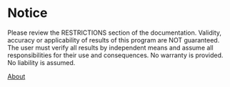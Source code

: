 # Notice

Please review the  RESTRICTIONS  section of the documentation.
Validity, accuracy or applicability of results of this program are NOT guaranteed.
The user must verify all results by independent means and assume all responsibilities for their use and consequences.
No warranty is provided.  No liability is assumed.   
   
[About](/docs/About/index.html)
